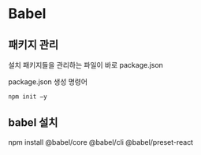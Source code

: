 # Babel

## 패키지 관리
설치 패키지들을 관리하는 파일이 바로 package.json

package.json 생성 명령어

```linux
npm init –y
```

## babel 설치
npm install @babel/core @babel/cli @babel/preset-react
